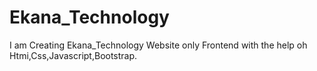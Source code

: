 # Ekana_Technology
I am Creating Ekana_Technology Website only Frontend with the help oh Htmi,Css,Javascript,Bootstrap.
